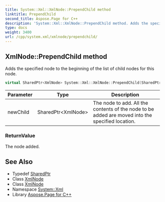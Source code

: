 ```yaml
---
title: System::Xml::XmlNode::PrependChild method
linktitle: PrependChild
second_title: Aspose.Page for C++
description: 'System::Xml::XmlNode::PrependChild method. Adds the specified node to the beginning of the list of child nodes for this node in C++.'
type: docs
weight: 3400
url: /cpp/system.xml/xmlnode/prependchild/
---
```

## XmlNode::PrependChild method


Adds the specified node to the beginning of the list of child nodes for this node.

```cpp
virtual SharedPtr<XmlNode> System::Xml::XmlNode::PrependChild(SharedPtr<XmlNode> newChild)
```


| Parameter | Type | Description |
| --- | --- | --- |
| newChild | SharedPtr\<XmlNode\> | The node to add. All the contents of the node to be added are moved into the specified location. |

### ReturnValue

The node added.

## See Also

* Typedef [SharedPtr](../../../system/sharedptr/)
* Class [XmlNode](../)
* Class [XmlNode](../)
* Namespace [System::Xml](../../)
* Library [Aspose.Page for C++](../../../)
